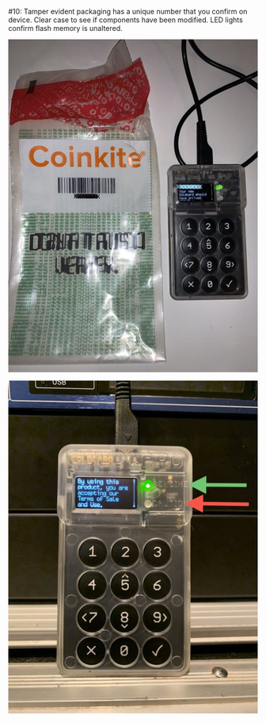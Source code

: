 #10: Tamper evident packaging has a unique number that you confirm on device. Clear case to see if components have been modified. LED lights confirm flash memory is unaltered.

![](assets/1.jpg)

![](assets/2.jpg)

